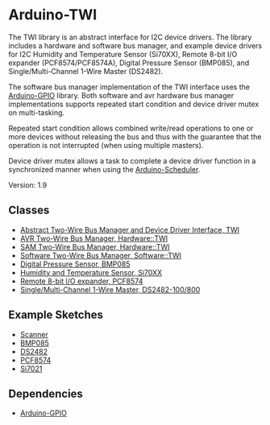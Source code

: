 # Arduino-TWI

The TWI library is an abstract interface for I2C device drivers. The
library includes a hardware and software bus manager, and example
device drivers for I2C Humidity and Temperature Sensor (Si70XX),
Remote 8-bit I/O expander (PCF8574/PCF8574A), Digital Pressure
Sensor (BMP085), and Single/Multi-Channel 1-Wire Master (DS2482).

The software bus manager implementation of the TWI interface uses the
[Arduino-GPIO](https://github.com/mikaelpatel/Arduino-GPIO)
library. Both software and avr hardware bus manager implementations
supports repeated start condition and device driver mutex on
multi-tasking.

Repeated start condition allows combined write/read operations to one
or more devices without releasing the bus and thus with the guarantee
that the operation is not interrupted (when using multiple masters).

Device driver mutex allows a task to complete a device driver function
in a synchronized manner when using the
[Arduino-Scheduler](https://github.com/mikaelpatel/Arduino-Scheduler).

Version: 1.9

## Classes

* [Abstract Two-Wire Bus Manager and Device Driver Interface, TWI](./src/TWI.h)
* [AVR Two-Wire Bus Manager, Hardware::TWI](./src/Hardware/AVR/TWI.h)
* [SAM Two-Wire Bus Manager, Hardware::TWI](./src/Hardware/SAM/TWI.h)
* [Software Two-Wire Bus Manager, Software::TWI](./src/Software/TWI.h)
* [Digital Pressure Sensor, BMP085](./src/Driver/BMP085.h)
* [Humidity and Temperature Sensor, Si70XX](./src/Driver/Si70XX.h)
* [Remote 8-bit I/O expander, PCF8574](./src/Driver/PCF8574.h)
* [Single/Multi-Channel 1-Wire Master, DS2482-100/800](./src/Driver/DS2482.h)

## Example Sketches

* [Scanner](./examples/Scanner)
* [BMP085](./examples/BMP085)
* [DS2482](./examples/DS2482)
* [PCF8574](./examples/PCF8574)
* [Si7021](./examples/Si7021)

## Dependencies

* [Arduino-GPIO](https://github.com/mikaelpatel/Arduino-GPIO)
